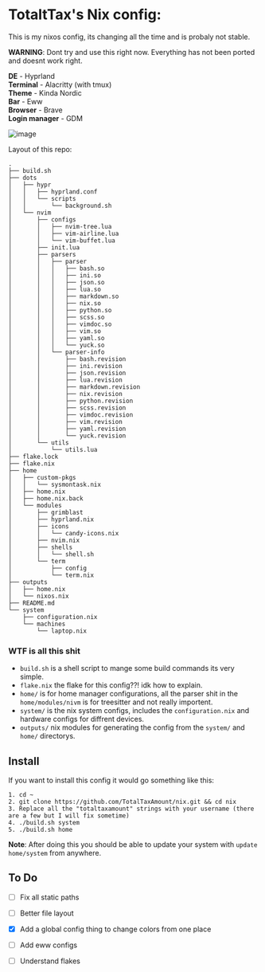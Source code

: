 # TotaltTax's Nix config:

This is my nixos config, its changing all the time and is probaly not stable.

**WARNING**: Dont try and use this right now. Everything has not been ported and doesnt work right.

**DE** - Hyprland\
**Terminal** - Alacritty (with tmux)\
**Theme** - Kinda Nordic\
**Bar** - Eww\
**Browser** - Brave\
**Login manager** - GDM

![image](https://github.com/TotalTaxAmount/nix/assets/64336456/0ce3764e-be0e-475a-8135-241fa65dd665)

Layout of this repo:

```
.
├── build.sh
├── dots
│   ├── hypr
│   │   ├── hyprland.conf
│   │   └── scripts
│   │       └── background.sh
│   └── nvim
│       ├── configs
│       │   ├── nvim-tree.lua
│       │   ├── vim-airline.lua
│       │   └── vim-buffet.lua
│       ├── init.lua
│       ├── parsers
│       │   ├── parser
│       │   │   ├── bash.so
│       │   │   ├── ini.so
│       │   │   ├── json.so
│       │   │   ├── lua.so
│       │   │   ├── markdown.so
│       │   │   ├── nix.so
│       │   │   ├── python.so
│       │   │   ├── scss.so
│       │   │   ├── vimdoc.so
│       │   │   ├── vim.so
│       │   │   ├── yaml.so
│       │   │   └── yuck.so
│       │   └── parser-info
│       │       ├── bash.revision
│       │       ├── ini.revision
│       │       ├── json.revision
│       │       ├── lua.revision
│       │       ├── markdown.revision
│       │       ├── nix.revision
│       │       ├── python.revision
│       │       ├── scss.revision
│       │       ├── vimdoc.revision
│       │       ├── vim.revision
│       │       ├── yaml.revision
│       │       └── yuck.revision
│       └── utils
│           └── utils.lua
├── flake.lock
├── flake.nix
├── home
│   ├── custom-pkgs
│   │   └── sysmontask.nix
│   ├── home.nix
│   ├── home.nix.back
│   └── modules
│       ├── grimblast
│       ├── hyprland.nix
│       ├── icons
│       │   └── candy-icons.nix
│       ├── nvim.nix
│       ├── shells
│       │   └── shell.sh
│       └── term
│           ├── config
│           └── term.nix
├── outputs
│   ├── home.nix
│   └── nixos.nix
├── README.md
└── system
    ├── configuration.nix
    └── machines
        └── laptop.nix
```
### WTF is all this shit
- `build.sh` is a shell script to mange some build commands its very simple.
- `flake.nix` the flake for this config??! idk how to explain.
- `home/` is for home manager configurations, all the parser shit in the `home/modules/nivm` is for treesitter and not really importent.
- `system/` is the nix system configs, includes the `configuration.nix` and hardware configs for diffrent devices.
- `outputs/` nix modules for generating the config from the `system/` and `home/` directorys.

## Install
If you want to install this config it would go something like this:
```
1. cd ~
2. git clone https://github.com/TotalTaxAmount/nix.git && cd nix
3. Replace all the "totaltaxamount" strings with your username (there are a few but I will fix sometime)
4. ./build.sh system
5. ./build.sh home
```

**Note**: After doing this you should be able to update your system with `update home/system` from anywhere.

## To Do
- [ ] Fix all static paths
- [ ] Better file layout
- [x] Add a global config thing to change colors from one place
- [ ] Add eww configs
- [ ] Understand flakes

